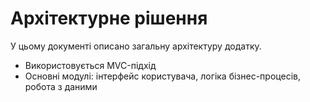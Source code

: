 # Архітектурне рішення
У цьому документі описано загальну архітектуру додатку.  
- Використовується MVC-підхід
- Основні модулі: інтерфейс користувача, логіка бізнес-процесів, робота з даними
